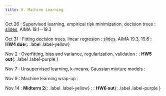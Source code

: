 ```yaml
---
title: V. Machine Learning
---
```


Oct 26
: Supervised learning, empirical risk minimization, decision trees
  : [slides](../assets/files/L17-ml.pdf), AIMA 19.1--19.3

Oct 31
: Fitting decision trees, linear regresion
  : [slides](../assets/files/L18-ml.pdf), AIMA 19.3, 19.6
: **HW4 due**{: .label .label-yellow} 

Nov 2
: Overfitting, bias and variance, regularization, validation
  : 
: **HW5 out**{: .label .label-purple }

Nov 7
: Unsupervised learning, k-means, Gaussian mixture models
  : 

Nov 9
: Machine learning wrap-up
  : 

Nov 14
: **Midterm 2**{: .label .label-yellow}
  : 
: **HW6 out**{: .label .label-purple }

<!-- gradient descent, , logistic regression, nonlinear feature transforms -->